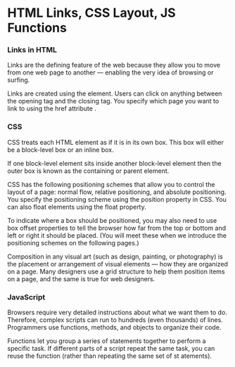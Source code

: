 
# HTML Links, CSS Layout, JS Functions


### Links in HTML

Links are the defining feature of the web because they allow you to move from one web page to another — enabling the very idea of browsing or surfing.

Links are created using the <a> element. Users can click on anything between the opening <a> tag and the closing </a> tag. You specify which page you want to link to using the href attribute .

### CSS 

CSS treats each HTML element as if it is in its own box. This box will either be a block-level box or an inline box.

If one block-level element sits inside another block-level element then the outer box is
known as the containing or parent element.

CSS has the following positioning schemes that allow you to control the layout of a page: normal flow, relative positioning, and absolute positioning. You specify the positioning scheme using the position property in CSS. You can also float elements using the float property.

To indicate where a box should be positioned, you may also need to use box offset properties to tell the browser how far from the top or bottom and left or right it should be placed. (You will meet these when we introduce the positioning schemes on the following pages.)

Composition in any visual art (such as design, painting, or photography) is the placement or arrangement of visual elements — how they are organized on a page. Many designers use a grid structure to help them position items on a page, and the same is true for web designers.

### JavaScript

Browsers require very detailed instructions about what we want them to do. Therefore, complex scripts can run to hundreds (even thousands) of lines. Programmers use functions, methods, and objects to organize their code.

Functions let you group a series of statements together to perform a specific task. If different parts of a script repeat the same task, you can reuse the function (rather than repeating the same set of st atements).
